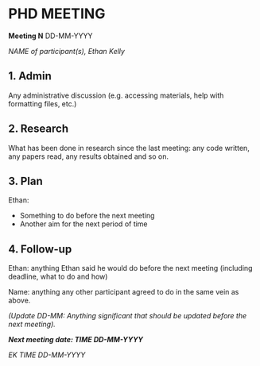 # PHD MEETING

__Meeting N__
DD-MM-YYYY

_NAME of participant(s),_
_Ethan Kelly_


## 1. Admin

Any administrative discussion (e.g. accessing materials, help with formatting files, etc.)

## 2. Research

What has been done in research since the last meeting: any code written, any papers read, any results obtained and so on.


## 3. Plan
Ethan: 
* Something to do before the next meeting
* Another aim for the next period of time

## 4. Follow-up

Ethan: anything Ethan said he would do before the next meeting (including deadline, what to do and how)

Name: anything any other participant agreed to do in the same vein as above.

_(Update DD-MM: Anything significant that should be updated before the next meeting)._


**_Next meeting date: TIME DD-MM-YYYY_**



_EK TIME DD-MM-YYYY_
